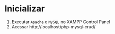 # Inicializar
1. Executar `Apache` e `MySQL` no XAMPP Control Panel
2. Acessar http://localhost/php-mysql-crud/
